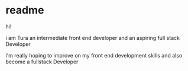 # readme
hi!

i am Tura an intermediate front end developer and an aspiring full stack Developer

i'm really hoping to improve on my front end development skills and also become a fullstack Developer
